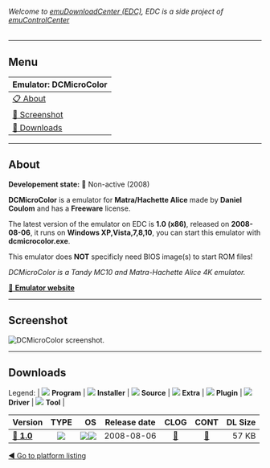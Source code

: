 ###### Welcome to [emuDownloadCenter (EDC)](https://github.com/PhoenixInteractiveNL/emuDownloadCenter/wiki/), EDC is a side project of [emuControlCenter](https://github.com/PhoenixInteractiveNL/emuControlCenter/wiki/)
***
## Menu
| **Emulator: DCMicroColor** |
|:---------|
| [:clipboard: About](#about) |
| [:sunrise: Screenshot](#screenshot) |
| [:floppy_disk: Downloads](#downloads) |
***
## About
**Developement state:** :red_circle: Non-active (2008)

**DCMicroColor** is a emulator for **Matra/Hachette Alice** made by **Daniel Coulom** and has a **Freeware** license.

The latest version of the emulator on EDC is **1.0 (x86)**, released on **2008-08-06**, it runs on **Windows XP,Vista,7,8,10**, you can start this emulator with **dcmicrocolor.exe**.

This emulator does **NOT** specificly need BIOS image(s) to start ROM files!

_DCMicroColor is a Tandy MC10 and Matra-Hachette Alice 4K emulator._

[:link: **Emulator website**](http://alice32.free.fr/)
***
## Screenshot
![](https://raw.githubusercontent.com/PhoenixInteractiveNL/emuDownloadCenter/master/hooks/dcmicro/emulator_screen_01.jpg "DCMicroColor screenshot.")
***
## Downloads
Legend: | 
![](https://raw.githubusercontent.com/wiki/PhoenixInteractiveNL/emuDownloadCenter/images_misc/icon_program_24.png) **Program** | 
![](https://raw.githubusercontent.com/wiki/PhoenixInteractiveNL/emuDownloadCenter/images_misc/icon_installer_24.png) **Installer** | 
![](https://raw.githubusercontent.com/wiki/PhoenixInteractiveNL/emuDownloadCenter/images_misc/icon_source_code_24.png) **Source** | 
![](https://raw.githubusercontent.com/wiki/PhoenixInteractiveNL/emuDownloadCenter/images_misc/icon_extra_24.png) **Extra** | 
![](https://raw.githubusercontent.com/wiki/PhoenixInteractiveNL/emuDownloadCenter/images_misc/icon_plugin_24.png) **Plugin** | 
![](https://raw.githubusercontent.com/wiki/PhoenixInteractiveNL/emuDownloadCenter/images_misc/icon_driver_24.png) **Driver** | 
![](https://raw.githubusercontent.com/wiki/PhoenixInteractiveNL/emuDownloadCenter/images_misc/icon_tool_24.png) **Tool** | 
 
| Version | TYPE | OS | Release date | CLOG | CONT | DL Size |
|:--------|:----:|---:|:------------:|:----:|:----:|--------:|
| [:floppy_disk: **1.0**](https://github.com/PhoenixInteractiveNL/edc-repo0002/raw/master/dcmicro/1.0.7z) | ![](https://raw.githubusercontent.com/wiki/PhoenixInteractiveNL/emuDownloadCenter/images_misc/icon_program_24.png) | ![](https://raw.githubusercontent.com/wiki/PhoenixInteractiveNL/emuDownloadCenter/images_misc/logo_windows_24.png)![](https://raw.githubusercontent.com/wiki/PhoenixInteractiveNL/emuDownloadCenter/images_misc/icon_32-bit_24.png) | 2008-08-06 | [:page_facing_up:](https://github.com/PhoenixInteractiveNL/edc-repo0002/blob/master/dcmicro/1.0_changelog.txt) | [:mag_right:](https://github.com/PhoenixInteractiveNL/edc-repo0002/blob/master/dcmicro/1.0_contents.txt) | 57 KB |

[:arrow_backward: Go to platform listing](https://github.com/PhoenixInteractiveNL/emuDownloadCenter/wiki/EDC-Platform-List)
